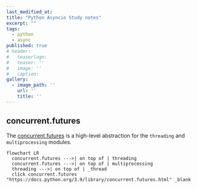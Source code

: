 ```yaml
---
last_modified_at:
title: "Python Asyncio Study notes"
excerpt: ""
tags:
  - python
  - async
published: true
# header:
#   teaserlogo:
#   teaser: ''
#   image: ''
#   caption:
gallery:
  - image_path: ''
    url: ''
    title: ''
---
```


## concurrent.futures

The [concurrent.futures](https://docs.python.org/3.9/library/concurrent.futures.html) is a high-level abstraction for the `threading` and `multiprocessing` modules.

```mermaid!
flowchart LR
  concurrent.futures --->| on top of | threading
  concurrent.futures --->| on top of | multiprocessing
  threading --->| on top of | _thread
  click concurrent.futures "https://docs.python.org/3.9/library/concurrent.futures.html" _blank
```
